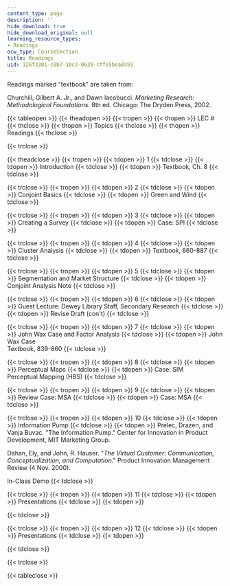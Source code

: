 ```yaml
---
content_type: page
description: ''
hide_download: true
hide_download_original: null
learning_resource_types:
- Readings
ocw_type: CourseSection
title: Readings
uid: 126f3381-c0b7-1bc3-0639-cffe5bea8393
---
```


Readings marked "textbook" are taken from:

Churchill, Gilbert A. Jr., and Dawn lacobucci. _Marketing Research: Methodological Foundations._ 8th ed. Chicago: The Dryden Press, 2002.

  

{{< tableopen >}}
{{< theadopen >}}
{{< tropen >}}
{{< thopen >}}
LEC #
{{< thclose >}}
{{< thopen >}}
Topics
{{< thclose >}}
{{< thopen >}}
Readings
{{< thclose >}}

{{< trclose >}}

{{< theadclose >}}
{{< tropen >}}
{{< tdopen >}}
1
{{< tdclose >}}
{{< tdopen >}}
Introduction
{{< tdclose >}}
{{< tdopen >}}
Textbook, Ch. 8
{{< tdclose >}}

{{< trclose >}}
{{< tropen >}}
{{< tdopen >}}
2
{{< tdclose >}}
{{< tdopen >}}
Conjoint Basics
{{< tdclose >}}
{{< tdopen >}}
Green and Wind
{{< tdclose >}}

{{< trclose >}}
{{< tropen >}}
{{< tdopen >}}
3
{{< tdclose >}}
{{< tdopen >}}
Creating a Survey
{{< tdclose >}}
{{< tdopen >}}
Case: SPI
{{< tdclose >}}

{{< trclose >}}
{{< tropen >}}
{{< tdopen >}}
4
{{< tdclose >}}
{{< tdopen >}}
Cluster Analysis
{{< tdclose >}}
{{< tdopen >}}
Textbook, 860-887
{{< tdclose >}}

{{< trclose >}}
{{< tropen >}}
{{< tdopen >}}
5
{{< tdclose >}}
{{< tdopen >}}
Segmentation and Market Structure
{{< tdclose >}}
{{< tdopen >}}
Conjoint Analysis Note
{{< tdclose >}}

{{< trclose >}}
{{< tropen >}}
{{< tdopen >}}
6
{{< tdclose >}}
{{< tdopen >}}
Guest Lecture: Dewey Library Staff, Secondary Research
{{< tdclose >}}
{{< tdopen >}}
Revise Draft (con't)
{{< tdclose >}}

{{< trclose >}}
{{< tropen >}}
{{< tdopen >}}
7
{{< tdclose >}}
{{< tdopen >}}
John Wax Case and Factor Analysis
{{< tdclose >}}
{{< tdopen >}}
John Wax Case  
Textbook, 839-860
{{< tdclose >}}

{{< trclose >}}
{{< tropen >}}
{{< tdopen >}}
8
{{< tdclose >}}
{{< tdopen >}}
Perceptual Maps
{{< tdclose >}}
{{< tdopen >}}
Case: SIM  
Perceptual Mapping (HBS)
{{< tdclose >}}

{{< trclose >}}
{{< tropen >}}
{{< tdopen >}}
9
{{< tdclose >}}
{{< tdopen >}}
Review Case: MSA
{{< tdclose >}}
{{< tdopen >}}
Case: MSA
{{< tdclose >}}

{{< trclose >}}
{{< tropen >}}
{{< tdopen >}}
10
{{< tdclose >}}
{{< tdopen >}}
Information Pump
{{< tdclose >}}
{{< tdopen >}}
Prelec, Drazen, and Vanja Buvac. "The Information Pump." Center for Innovation in Product Development, MIT Marketing Group.  
  
Dahan, Ely, and John, R. Hauser. "_The Virtual Customer: Communication, Conceptualization, and Computation_." Product Innovation Management Review (4 Nov. 2000).  
  
In-Class Demo
{{< tdclose >}}

{{< trclose >}}
{{< tropen >}}
{{< tdopen >}}
11
{{< tdclose >}}
{{< tdopen >}}
Presentations
{{< tdclose >}}
{{< tdopen >}}

{{< tdclose >}}

{{< trclose >}}
{{< tropen >}}
{{< tdopen >}}
12
{{< tdclose >}}
{{< tdopen >}}
Presentations
{{< tdclose >}}
{{< tdopen >}}

{{< tdclose >}}

{{< trclose >}}

{{< tableclose >}}